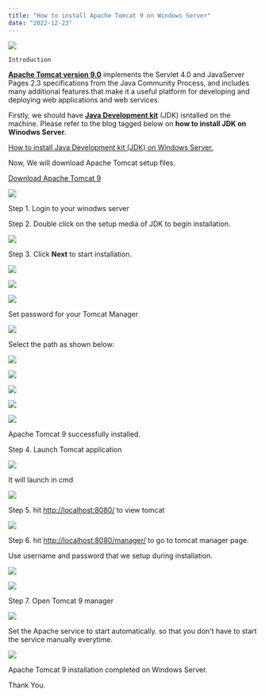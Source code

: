 ```yaml
---
title: "How to install Apache Tomcat 9 on Windows Server"
date: "2022-12-23"
---
```


![](images/How-to-install-Apache-Tomcat-9-on-Windows-Server_utho.jpg)

```
Introduction
```
[**Apache Tomcat version 9.0**](https://tomcat.apache.org/tomcat-9.0-doc/index.html) implements the Servlet 4.0 and JavaServer Pages 2.3 specifications from the Java Community Process, and includes many additional features that make it a useful platform for developing and deploying web applications and web services.

Firstly, we should have **[Java Development kit](https://en.wikipedia.org/wiki/Java_Development_Kit)** (JDK) isntalled on the machine. Please refer to the blog tagged below on **how to install JDK on Winodws Server**.

[How to install Java Development kit (JDK) on Windows Server.](https://utho.com/docs/tutorial/how-to-install-java-development-kit-on-windows-server/)

Now, We will download Apache Tomcat setup files.

[Download Apache Tomcat 9](https://tomcat.apache.org/download-90.cgi)

![](images/Screenshot_1-29-1024x574.png)

Step 1. Login to your winodws server

Step 2. Double click on the setup media of JDK to begin installation.

![](images/Screenshot_2-34-1024x548.png)

Step 3. Click **Next** to start installation.

![](images/Screenshot_3-27.png)

![](images/Screenshot_4-30.png)

![](images/Screenshot_5-24.png)

Set password for your Tomcat Manager

![](images/Screenshot_6-23.png)

Select the path as shown below:

![](images/Screenshot_7-19.png)

![](images/Screenshot_8-19.png)

![](images/Screenshot_9-15.png)

![](images/Screenshot_10-9.png)

![](images/Screenshot_11-9.png)

Apache Tomcat 9 successfully installed.

Step 4. Launch Tomcat application

![](images/Screenshot_12-9-1024x550.png)

It will launch in cmd

![](images/Screenshot_13-7-1024x596.png)

Step 5. hit [http://localhost:8080/](http://localhost:8080/) to view tomcat

![](images/Screenshot_14-5-1024x548.png)

Step 6. hit [http://localhost:8080/manager/](http://localhost:8080/manager/) to go to tomcat manager page.

Use username and password that we setup during installation.

![](images/Screenshot_15-5-1024x520.png)

![](images/Screenshot_16-4-1024x520.png)

Step 7. Open Tomcat 9 manager

![](images/Screenshot_17-3-1024x548.png)

Set the Apache service to start automatically. so that you don't have to start the service manually everytime.

![](images/Screenshot_18-3.png)

Apache Tomcat 9 installation completed on Windows Server.

Thank You.

